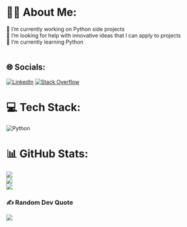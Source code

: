 # 👨‍💻 About Me:
🔭 I’m currently working on Python side projects<br>🤝 I’m looking for help with innovative ideas that I can apply to projects<br>🌱 I’m currently learning Python<br><br>


## 🌐 Socials:
[![LinkedIn](https://img.shields.io/badge/LinkedIn-%230077B5.svg?logo=linkedin&logoColor=white)](https://linkedin.com/in/varun-kanna) [![Stack Overflow](https://img.shields.io/badge/-Stackoverflow-FE7A16?logo=stack-overflow&logoColor=white)](https://stackoverflow.com/users/17990399) 

# 💻 Tech Stack:
![Python](https://img.shields.io/badge/python-3670A0?style=flat&logo=python&logoColor=ffdd54)
# 📊 GitHub Stats:
![](https://github-readme-stats.vercel.app/api?username=varun-kanna&theme=dark&hide_border=false&include_all_commits=false&count_private=false)<br/>
![](https://github-readme-streak-stats.herokuapp.com/?user=varun-kanna&theme=dark&hide_border=false)<br/>
![](https://github-readme-stats.vercel.app/api/top-langs/?username=varun-kanna&theme=dark&hide_border=false&include_all_commits=false&count_private=false&layout=compact)

### ✍️ Random Dev Quote
![](https://quotes-github-readme.vercel.app/api?type=horizontal&theme=radical)




